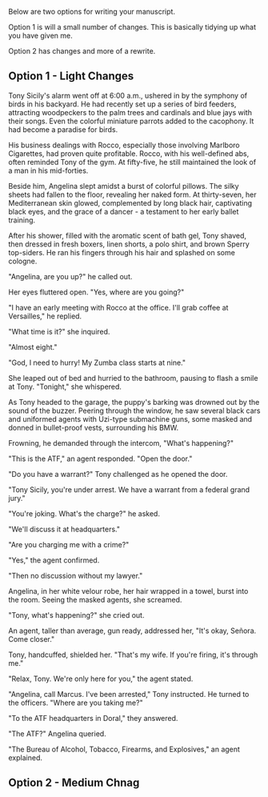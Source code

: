 Below are two options for writing your manuscript. 

Option 1 is will a small number of changes. This is basically tidying up what you have given me. 

Option 2 has changes and more of a rewrite. 

## Option 1 - Light Changes

Tony Sicily's alarm went off at 6:00 a.m., ushered in by the symphony of birds in his backyard. He had recently set up a series of bird feeders, attracting woodpeckers to the palm trees and cardinals and blue jays with their songs. Even the colorful miniature parrots added to the cacophony. It had become a paradise for birds.

His business dealings with Rocco, especially those involving Marlboro Cigarettes, had proven quite profitable. Rocco, with his well-defined abs, often reminded Tony of the gym. At fifty-five, he still maintained the look of a man in his mid-forties.

Beside him, Angelina slept amidst a burst of colorful pillows. The silky sheets had fallen to the floor, revealing her naked form. At thirty-seven, her Mediterranean skin glowed, complemented by long black hair, captivating black eyes, and the grace of a dancer - a testament to her early ballet training.

After his shower, filled with the aromatic scent of bath gel, Tony shaved, then dressed in fresh boxers, linen shorts, a polo shirt, and brown Sperry top-siders. He ran his fingers through his hair and splashed on some cologne.

"Angelina, are you up?" he called out.

Her eyes fluttered open. "Yes, where are you going?"

"I have an early meeting with Rocco at the office. I'll grab coffee at Versailles," he replied.

"What time is it?" she inquired.

"Almost eight."

"God, I need to hurry! My Zumba class starts at nine."

She leaped out of bed and hurried to the bathroom, pausing to flash a smile at Tony. "Tonight," she whispered.

As Tony headed to the garage, the puppy's barking was drowned out by the sound of the buzzer. Peering through the window, he saw several black cars and uniformed agents with Uzi-type submachine guns, some masked and donned in bullet-proof vests, surrounding his BMW.

Frowning, he demanded through the intercom, "What's happening?"

"This is the ATF," an agent responded. "Open the door."

"Do you have a warrant?" Tony challenged as he opened the door.

"Tony Sicily, you're under arrest. We have a warrant from a federal grand jury."

"You're joking. What's the charge?" he asked.

"We'll discuss it at headquarters."

"Are you charging me with a crime?"

"Yes," the agent confirmed.

"Then no discussion without my lawyer."

Angelina, in her white velour robe, her hair wrapped in a towel, burst into the room. Seeing the masked agents, she screamed.

"Tony, what's happening?" she cried out.

An agent, taller than average, gun ready, addressed her, "It's okay, Señora. Come closer."

Tony, handcuffed, shielded her. "That's my wife. If you're firing, it's through me."

"Relax, Tony. We're only here for you," the agent stated.

"Angelina, call Marcus. I've been arrested," Tony instructed. He turned to the officers. "Where are you taking me?"

"To the ATF headquarters in Doral," they answered.

"The ATF?" Angelina queried.

"The Bureau of Alcohol, Tobacco, Firearms, and Explosives," an agent explained.

## Option 2 - Medium Chnag